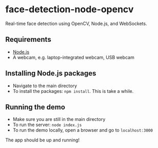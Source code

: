 # face-detection-node-opencv

Real-time face detection using OpenCV, Node.js, and WebSockets.

## Requirements

* [Node.js](http://nodejs.org/)
* A webcam, e.g. laptop-integrated webcam, USB webcam

## Installing Node.js packages

* Navigate to the main directory
* To install the packages: `npm install`. This is take a while.

## Running the demo

* Make sure you are still in the main directory
* To run the server: `node index.js`
* To run the demo locally, open a browser and go to `localhost:3000`

The app should be up and running!
